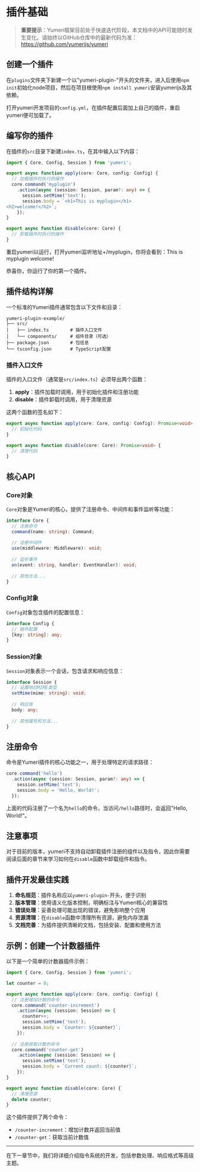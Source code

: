 # 插件基础

> **重要提示**：Yumeri框架目前处于快速迭代阶段，本文档中的API可能随时发生变化。请始终以GitHub仓库中的最新代码为准：https://github.com/yumerijs/yumeri

## 创建一个插件

在`plugins`文件夹下新建一个以"yumeri-plugin-"开头的文件夹，进入后使用`npm init`初始化node项目，然后在项目根使用`npm install yumeri`安装yumerijs及其依赖。

打开yumeri开发项目的`config.yml`，在插件配置后面加上自己的插件，重启yumeri便可加载了。

## 编写你的插件

在插件的`src`目录下新建`index.ts`，在其中输入以下内容：

```typescript
import { Core, Config, Session } from 'yumeri';

export async function apply(core: Core, config: Config) {
  // 加载插件时执行的操作
  core.command('myplugin')
    .action(async (session: Session, param?: any) => {
      session.setMime('text');
      session.body = `<h1>This is myplugin</h1>
<h2>welcome!</h2>`;
    });
}

export async function disable(core: Core) {
  // 卸载插件时执行的操作
}
```

重启yumeri以运行，打开yumeri监听地址+/myplugin，你将会看到：This is myplugin welcome!

恭喜你，你运行了你的第一个插件。

## 插件结构详解

一个标准的Yumeri插件通常包含以下文件和目录：

```
yumeri-plugin-example/
├── src/
│   ├── index.ts        # 插件入口文件
│   └── components/     # 组件目录（可选）
├── package.json        # 包信息
└── tsconfig.json       # TypeScript配置
```

### 插件入口文件

插件的入口文件（通常是`src/index.ts`）必须导出两个函数：

1. **apply**：插件加载时调用，用于初始化插件和注册功能
2. **disable**：插件卸载时调用，用于清理资源

这两个函数的签名如下：

```typescript
export async function apply(core: Core, config: Config): Promise<void> {
  // 初始化代码
}

export async function disable(core: Core): Promise<void> {
  // 清理代码
}
```

## 核心API

### Core对象

`Core`对象是Yumeri的核心，提供了注册命令、中间件和事件监听等功能：

```typescript
interface Core {
  // 注册命令
  command(name: string): Command;
  
  // 注册中间件
  use(middleware: Middleware): void;
  
  // 监听事件
  on(event: string, handler: EventHandler): void;
  
  // 其他方法...
}
```

### Config对象

`Config`对象包含插件的配置信息：

```typescript
interface Config {
  // 插件配置
  [key: string]: any;
}
```

### Session对象

`Session`对象表示一个会话，包含请求和响应信息：

```typescript
interface Session {
  // 设置响应MIME类型
  setMime(mime: string): void;
  
  // 响应体
  body: any;
  
  // 其他属性和方法...
}
```

## 注册命令

命令是Yumeri插件的核心功能之一，用于处理特定的请求路径：

```typescript
core.command('hello')
  .action(async (session: Session, param?: any) => {
    session.setMime('text');
    session.body = 'Hello, World!';
  });
```

上面的代码注册了一个名为`hello`的命令，当访问`/hello`路径时，会返回"Hello, World!"。

## 注意事项

对于目前的版本，yumeri不支持自动卸载插件注册的组件以及指令，因此你需要阅读后面的章节来学习如何在`disable`函数中卸载组件和指令。

## 插件开发最佳实践

1. **命名规范**：插件名称应以`yumeri-plugin-`开头，便于识别
2. **版本管理**：使用语义化版本控制，明确标注与Yumeri核心的兼容性
3. **错误处理**：妥善处理可能出现的错误，避免影响整个应用
4. **资源清理**：在`disable`函数中清理所有资源，避免内存泄漏
5. **文档完善**：为插件提供清晰的文档，包括安装、配置和使用方法

## 示例：创建一个计数器插件

以下是一个简单的计数器插件示例：

```typescript
import { Core, Config, Session } from 'yumeri';

let counter = 0;

export async function apply(core: Core, config: Config) {
  // 注册增加计数的命令
  core.command('counter-increment')
    .action(async (session: Session) => {
      counter++;
      session.setMime('text');
      session.body = `Counter: ${counter}`;
    });
  
  // 注册获取计数的命令
  core.command('counter-get')
    .action(async (session: Session) => {
      session.setMime('text');
      session.body = `Current count: ${counter}`;
    });
}

export async function disable(core: Core) {
  // 清理资源
  delete counter;
}
```

这个插件提供了两个命令：
- `/counter-increment`：增加计数并返回当前值
- `/counter-get`：获取当前计数值

---

在下一章节中，我们将详细介绍指令系统的开发，包括参数处理、响应格式等高级主题。
